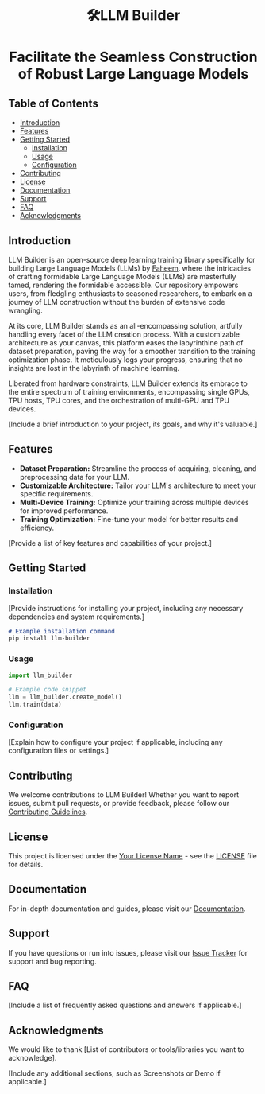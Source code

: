<h1 align="center"> 🛠️LLM Builder <h1/>
<p>
    <p align="center"> Facilitate the Seamless Construction of Robust Large Language Models <p/>
<p/>

## Table of Contents

- [Introduction](#introduction)
- [Features](#features)
- [Getting Started](#getting-started)
  - [Installation](#installation)
  - [Usage](#usage)
  - [Configuration](#configuration)
- [Contributing](#contributing)
- [License](#license)
- [Documentation](#documentation)
- [Support](#support)
- [FAQ](#faq)
- [Acknowledgments](#acknowledgments)

## Introduction

LLM Builder is an open-source deep learning training library specifically for building Large Language Models (LLMs) by [Faheem](https://github.com/TheFaheem). where the intricacies of crafting formidable Large Language Models (LLMs) are masterfully tamed, rendering the formidable accessible. Our repository empowers users, from fledgling enthusiasts to seasoned researchers, to embark on a journey of LLM construction without the burden of extensive code wrangling.

At its core, LLM Builder stands as an all-encompassing solution, artfully handling every facet of the LLM creation process. With a customizable architecture as your canvas, this platform eases the labyrinthine path of dataset preparation, paving the way for a smoother transition to the training optimization phase. It meticulously logs your progress, ensuring that no insights are lost in the labyrinth of machine learning. 

Liberated from hardware constraints, LLM Builder extends its embrace to the entire spectrum of training environments, encompassing single GPUs, TPU hosts, TPU cores, and the orchestration of multi-GPU and TPU devices.


[Include a brief introduction to your project, its goals, and why it's valuable.]

## Features

- **Dataset Preparation:** Streamline the process of acquiring, cleaning, and preprocessing data for your LLM.
- **Customizable Architecture:** Tailor your LLM's architecture to meet your specific requirements.
- **Multi-Device Training:** Optimize your training across multiple devices for improved performance.
- **Training Optimization:** Fine-tune your model for better results and efficiency.

[Provide a list of key features and capabilities of your project.]

## Getting Started

### Installation

[Provide instructions for installing your project, including any necessary dependencies and system requirements.]

```markdown
# Example installation command
pip install llm-builder
```

### Usage

```python
import llm_builder

# Example code snippet
llm = llm_builder.create_model()
llm.train(data)
```


### Configuration

[Explain how to configure your project if applicable, including any configuration files or settings.]

## Contributing

We welcome contributions to LLM Builder! Whether you want to report issues, submit pull requests, or provide feedback, please follow our [Contributing Guidelines](CONTRIBUTING.md).

## License

This project is licensed under the [Your License Name](LICENSE) - see the [LICENSE](LICENSE) file for details.

## Documentation

For in-depth documentation and guides, please visit our [Documentation](link-to-documentation).

## Support

If you have questions or run into issues, please visit our [Issue Tracker](link-to-issues) for support and bug reporting.

## FAQ

[Include a list of frequently asked questions and answers if applicable.]

## Acknowledgments

We would like to thank [List of contributors or tools/libraries you want to acknowledge].

[Include any additional sections, such as Screenshots or Demo if applicable.]


